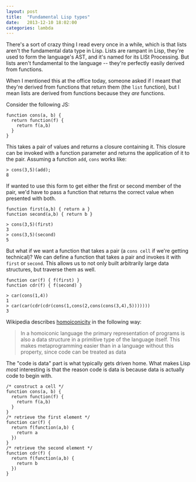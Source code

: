 ```yaml
---
layout: post
title:  "Fundamental Lisp types"
date:   2013-12-10 18:02:00
categories: lambda
---
```


There's a sort of crazy thing I read every once in a while, which is that lists aren't the fundamental data type in Lisp.  Lists are rampant in Lisp, they're used to form the language's AST, and it's named for its LISt Processing.  But lists aren't fundamental to the language -- they're perfectly easily derived from functions.

When I mentioned this at the office today, someone asked if I meant that they're derived from functions that return them (the `list` function), but I mean lists are derived from functions because they *are* functions.  

Consider the following JS:

    function cons(a, b) {
      return function(f) {
        return f(a,b)
      }
    }
    
This takes a pair of values and returns a closure containing it.  This closure can be invoked with a function parameter and returns the application of it to the pair.  Assuming a function `add`, `cons` works like:

    > cons(3,5)(add);
    8
    
If wanted to use this form to get either the first or second member of the pair, we'd have to pass a function that returns the correct value when presented with both.

    function first(a,b) { return a }
    function second(a,b) { return b }
    
    > cons(3,5)(first)
    3
    > cons(3,5)(second)
    5
    
But what if we want a function that takes a pair (a `cons cell` if we're getting technical)?  We can define a function that takes a pair and invokes it with `first` or `second`.  This allows us to not only built arbitrarily large data structures, but traverse them as well.

    function car(f) { f(first) }
    function cdr(f) { f(second) }
    
    > car(cons(1,4))
    1
    > car(car(cdr(cdr(cons(1,cons(2,cons(cons(3,4),5)))))))
    3

Wikipedia describes [homoiconicity](http://en.wikipedia.org/wiki/Homoiconicity) in the following way:

  > In a homoiconic language the primary representation of programs is also a data structure in a primitive type of the language itself. This makes metaprogramming easier than in a language without this property, since code can be treated as data
  
  
The "code is data" part is what typically gets driven home.  What makes Lisp *most* interesting is that the reason code is data is because data is actually code to begin with.


    /* construct a cell */
    function cons(a, b) {
      return function(f) {
        return f(a,b)
      }
    }
    /* retrieve the first element */
    function car(f) {
      return f(function(a,b) {
        return a
      })
    }
    /* retrieve the second element */
    function cdr(f) {
      return f(function(a,b) {
        return b
      })
    }
    

